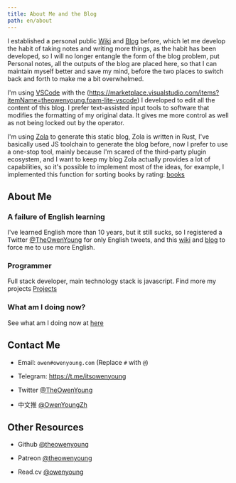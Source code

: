 ```yaml
---
title: About Me and the Blog
path: en/about
---
```


I established a personal public [Wiki](https://wiki.owenyoung.com/) and [Blog](https://blog.owenyoung.com/) before, which let me develop the habit of taking notes and writing more things, as the habit has been developed, so I will no longer entangle the form of the blog problem, put Personal notes, all the outputs of the blog are placed here, so that I can maintain myself better and save my mind, before the two places to switch back and forth to make me a bit overwhelmed.

I'm using [VSCode](https://code.visualstudio.com/) with the (https://marketplace.visualstudio.com/items?itemName=theowenyoung.foam-lite-vscode) I developed to edit all the content of this blog. I prefer text-assisted input tools to software that modifies the formatting of my original data. It gives me more control as well as not being locked out by the operator.

I'm using [Zola](https://www.getzola.org/) to generate this static blog, Zola is written in Rust, I've basically used JS toolchain to generate the blog before, now I prefer to use a one-stop tool, mainly because I'm scared of the third-party plugin ecosystem, and I want to keep my blog Zola actually provides a lot of capabilities, so it's possible to implement most of the ideas, for example, I implemented this function for sorting books by rating: [books](/content/pages/books.md)

## About Me

### A failure of English learning

I've learned English more than 10 years, but it still sucks, so I registered a Twitter [@TheOwenYoung](https://twitter.com/TheOwenYoung) for only English tweets, and this [wiki](https://wiki.owenyoung.com) and [blog](https://blog.owenyoung.com) to force me to use more English.

### Programmer

Full stack developer, main technology stack is javascript. Find more my projects [Projects](/content/projects.md)

### What am I doing now?

See what am I doing now at [here](now.md)

## Contact Me

- Email: `owen#owenyoung.com` (Replace `#` with `@`)

- Telegram: <https://t.me/itsowenyoung>

- Twitter [@TheOwenYoung](https://twitter.com/TheOwenYoung)

- 中文推 [@OwenYoungZh](https://twitter.com/OwenYoungZh)

## Other Resources

- Github [@theowenyoung](https://github.com/theowenyoung)

- Patreon [@theowenyoung](https://www.patreon.com/theowenyoung)

- Read.cv [@owenyoung](https://read.cv/owenyoung)
